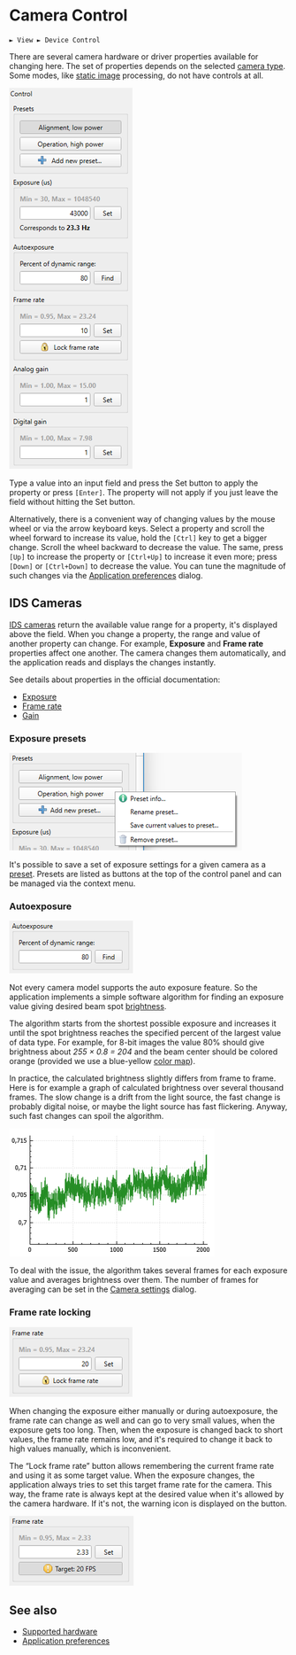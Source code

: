 # Camera Control

```
► View ► Device Control
```

There are several camera hardware or driver properties available for changing here. The set of properties depends on the selected [camera type](./hardware.md). Some modes, like [static image](./static_img.md) processing, do not have controls at all.

![Screenshot](./img/cam_control.png)

Type a value into an input field and press the Set button to apply the property or press `[Enter]`. The property will not apply if you just leave the field without hitting the Set button.

Alternatively, there is a convenient way of changing values by the mouse wheel or via the arrow keyboard keys. Select a property and scroll the wheel forward to increase its value, hold the `[Ctrl]` key to get a bigger change. Scroll the wheel backward to decrease the value. The same, press `[Up]` to increase the property or `[Ctrl+Up]` to increase it even more; press `[Down]` or `[Ctrl+Down]` to decrease the value. You can tune the magnitude of such changes via the [Application preferences](./app_settings_hard.md) dialog.

## IDS Cameras

[IDS cameras](./app_settings_ids.md) return the available value range for a property, it's displayed above the field. When you change a property, the range and value of another property can change. For example, **Exposure** and **Frame rate** properties affect one another. The camera changes them automatically, and the application reads and displays the changes instantly.

See details about properties in the official documentation:

- [Exposure](https://www.1stvision.com/cameras/IDS/IDS-manuals/en/exposure-time.html)
- [Frame rate](https://www.1stvision.com/cameras/IDS/IDS-manuals/en/acquisition-frame-rate.html)
- [Gain](https://www.1stvision.com/cameras/IDS/IDS-manuals/en/gain-selector.html)

### Exposure presets

![Exposure presets](./img/cam_control_exp_presets.png)

It's possible to save a set of exposure settings for a given camera as a [preset](./exp_presets.md). Presets are listed as buttons at the top of the control panel and can be managed via the context menu.

### Autoexposure

![Autoexposure](./img/cam_control_autoexp.png)

Not every camera model supports the auto exposure feature. So the application implements a simple software algorithm for finding an exposure value giving desired beam spot [brightness](./brightness.md).

The algorithm starts from the shortest possible exposure and increases it until the spot brightness reaches the specified percent of the largest value of data type. For example, for 8-bit images the value 80% should give brightness about *255 × 0.8 = 204* and the beam center should be colored orange (provided we use a blue-yellow [color map](./color_map.md)).

In practice, the calculated brightness slightly differs from frame to frame. Here is for example a graph of calculated brightness over several thousand frames. The slow change is a drift from the light source, the fast change is probably digital noise, or maybe the light source has fast flickering. Anyway, such fast changes can spoil the algorithm.

![Brightness](./img/brightness_1.png)

To deal with the issue, the algorithm takes several frames for each exposure value and averages brightness over them. The number of frames for averaging can be set in the [Camera settings](./cam_settings_opts.md#autoexposure) dialog.

### Frame rate locking

![FPS lock](./img/cam_control_fps_lock.png)

When changing the exposure either manually or during autoexposure, the frame rate can change as well and can go to very small values, when the exposure gets too long. Then, when the exposure is changed back to short values, the frame rate remains low, and it's required to change it back to high values manually, which is inconvenient.

The “Lock frame rate” button allows remembering the current frame rate and using it as some target value. When the exposure changes, the application always tries to set this target frame rate for the camera. This way, the frame rate is always kept at the desired value when it's allowed by the camera hardware. If it's not, the warning icon is displayed on the button.

![FPS lock warning](./img/cam_control_fps_lock_warn.png)

## See also

- [Supported hardware](./hardware.md)
- [Application preferences](./app_settings_hard.md)

&nbsp;

